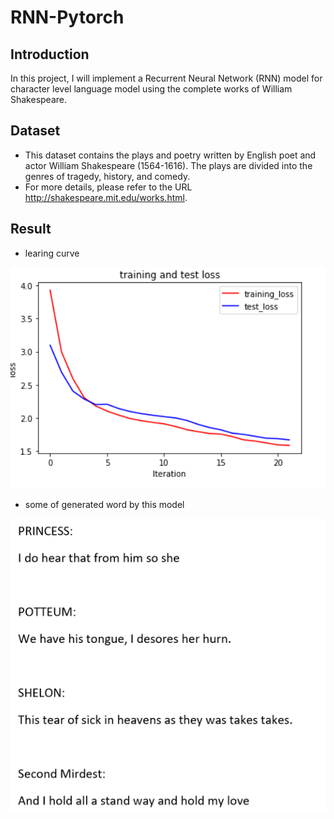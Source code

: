 # RNN-Pytorch

## Introduction
In this project, I will implement a Recurrent Neural Network (RNN) model for character level language model using the complete works
of William Shakespeare. 

## Dataset
- This dataset contains the plays and poetry written by English poet and actor William Shakespeare (1564-1616).
The plays are divided into the genres of tragedy, history, and comedy.
- For more details, please refer to the URL http://shakespeare.mit.edu/works.html. 

## Result
- learing curve
<img src="https://github.com/ChristophWu/RNN-Pytorch/blob/master/material/learning_curve.png" width="600"/>

- some of generated word by this model
<img src="https://github.com/ChristophWu/RNN-Pytorch/blob/master/material/examples.png" width="600"/>
